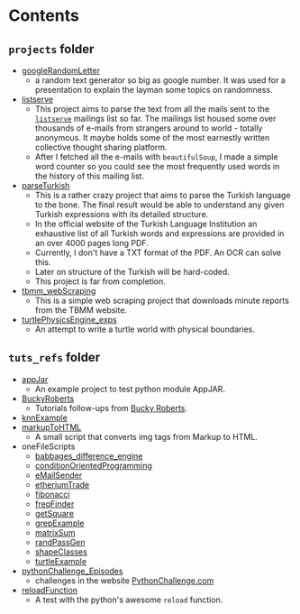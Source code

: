 # Contents

## `projects` folder

- [googleRandomLetter](https://github.com/hrkucuk/python_personal_guide/tree/master/projects/googleRandomLetter)
  - a random text generator so big as google number. It was used for a presentation to explain the layman some topics on randomness.
- [listserve](http://github.com/hrkucuk/python_personal_guide/tree/master/projects/listserve)
  - This project aims to parse the text from all the mails sent to the [`listserve`](http://thelistserve.com) mailings list so far. The mailings list housed some over thousands of e-mails from strangers around to world - totally anonymous. It maybe holds some of the most earnestly written collective thought sharing platform.
  - After I fetched all the e-mails with `beautifulSoup`, I made a simple word counter so you could see the most frequently used words in the history of this mailing list.
- [parseTurkish](http://github.com/hrkucuk/python_personal_guide/tree/master/projects/parseTurkish)
  - This is a rather crazy project that aims to parse the Turkish language to the bone. The final result would be able to understand any given Turkish expressions with its detailed structure.
  - In the official website of the Turkish Language Institution an exhaustive list of all Turkish words and expressions are provided in an over 4000 pages long PDF.
  - Currently, I don't have a TXT format of the PDF. An OCR can solve this.
  - Later on structure of the Turkish will be hard-coded.
  - This project is far from completion.
- [tbmm_webScraping](http://github.com/hrkucuk/python_personal_guide/tree/master/projects/tbmm_webScraping)
  - This is a simple web scraping project that downloads minute reports from the TBMM website.
- [turtlePhysicsEngine_exps](http://github.com/hrkucuk/python_personal_guide/tree/master/projects/turtlePhysicsEngine_exps)
  - An attempt to write a turtle world with physical boundaries.

## `tuts_refs` folder

- [appJar](http://github.com/hrkucuk/python_personal_guide/tree/master/tuts_refs/appJar)
  - An example project to test python module AppJAR.
- [BuckyRoberts](http://github.com/hrkucuk/python_personal_guide/tree/master/tuts_refs/BuckyRoberts)
  - Tutorials follow-ups from [Bucky Roberts](https://www.youtube.com/user/thenewboston).
- [knnExample](http://github.com/hrkucuk/python_personal_guide/tree/master/tuts_refs/knnExample)
- [markupToHTML](http://github.com/hrkucuk/python_personal_guide/tree/master/tuts_refs/markupToHTML)
  - A small script that converts img tags from Markup to HTML.
- oneFileScripts
  - [babbages_difference_engine](https://github.com/hrkucuk/python_personal_guide/blob/master/tuts_refs/oneFileScripts/babbages_difference_engine.py)
  - [conditionOrientedProgramming](https://github.com/hrkucuk/python_personal_guide/blob/master/tuts_refs/oneFileScripts/conditionOrientedProgramming.py)
  - [eMailSender](https://github.com/hrkucuk/python_personal_guide/blob/master/tuts_refs/oneFileScripts/eMailSender.py)
  - [etheriumTrade](https://github.com/hrkucuk/python_personal_guide/blob/master/tuts_refs/oneFileScripts/etheriumTrade.py)
  - [fibonacci](https://github.com/hrkucuk/python_personal_guide/blob/master/tuts_refs/oneFileScripts/fibonacci.py)
  - [freqFinder](https://github.com/hrkucuk/python_personal_guide/blob/master/tuts_refs/oneFileScripts/freqFinder.py)
  - [getSquare](https://github.com/hrkucuk/python_personal_guide/blob/master/tuts_refs/oneFileScripts/getSquare.py)
  - [grepExample](https://github.com/hrkucuk/python_personal_guide/blob/master/tuts_refs/oneFileScripts/grepExample.py)
  - [matrixSum](https://github.com/hrkucuk/python_personal_guide/blob/master/tuts_refs/oneFileScripts/matrixSum.py)
  - [randPassGen](https://github.com/hrkucuk/python_personal_guide/blob/master/tuts_refs/oneFileScripts/randPassGen.py)
  - [shapeClasses](https://github.com/hrkucuk/python_personal_guide/blob/master/tuts_refs/oneFileScripts/shapeClasses.py)
  - [turtleExample](https://github.com/hrkucuk/python_personal_guide/blob/master/tuts_refs/oneFileScripts/turtleExample.py)
- [pythonChallenge_Episodes](http://github.com/hrkucuk/python_personal_guide/tree/master/tuts_refs/pythonChallenge_Episodes.py)
  - challenges in the website [PythonChallenge.com](http://pythonchallenge.com)
- [reloadFunction](http://github.com/hrkucuk/python_personal_guide/tree/master/tuts_refs/reloadFunction)
  - A test with the python's awesome `reload` function.